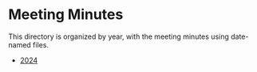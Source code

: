 # Meeting Minutes
This directory is organized by year, with the meeting minutes 
using date-named files. 

- [2024](./2024/README.md)